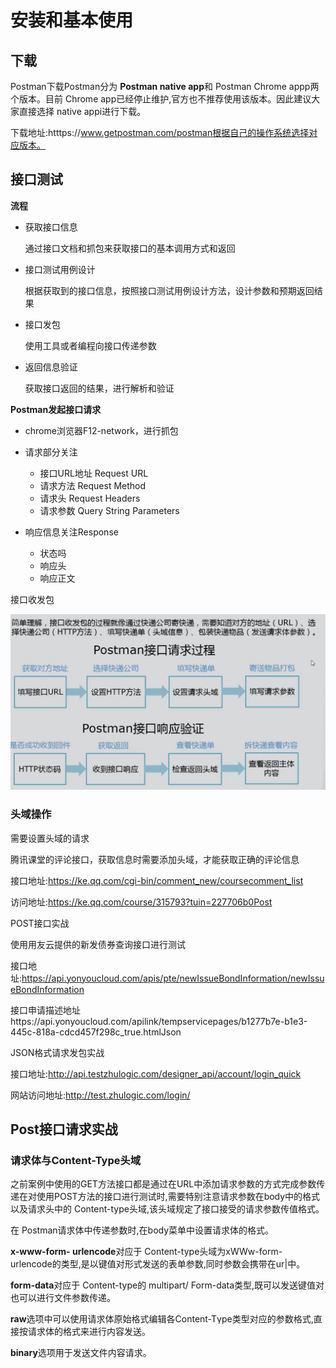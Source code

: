 # 安装和基本使用

## 下载

Postman下载Postman分为 **Postman native app**和 Postman Chrome appp两个版本。目前 Chrome app已经停止维护,官方也不推荐使用该版本。因此建议大家直接选择 native appi进行下载。

下载地址:htttps://www.getpostman.com/postman根据自己的操作系统选择对应版本。

## 接口测试

**流程**

- 获取接口信息

  通过接口文档和抓包来获取接口的基本调用方式和返回

- 接口测试用例设计

  根据获取到的接口信息，按照接口测试用例设计方法，设计参数和预期返回结果

- 接口发包

  使用工具或者编程向接口传递参数

- 返回信息验证

  获取接口返回的结果，进行解析和验证

**Postman发起接口请求**

- chrome浏览器F12-network，进行抓包

- 请求部分关注
  - 接口URL地址 Request  URL
  - 请求方法 Request  Method
  - 请求头 Request Headers
  - 请求参数 Query String Parameters
- 响应信息关注Response
  - 状态吗
  - 响应头
  - 响应正文

接口收发包

![image-20201030142437434](Postman.assets/image-20201030142437434.png)

### 头域操作

需要设置头域的请求

腾讯课堂的评论接口，获取信息时需要添加头域，才能获取正确的评论信息

接口地址:https://ke.qq.com/cgi-bin/comment_new/coursecomment_list

访问地址:https://ke.qq.com/course/315793?tuin=227706b0Post

POST接口实战

使用用友云提供的新发债券查询接口进行测试

接口地址:https://api.yonyoucloud.com/apis/pte/newIssueBondInformation/newIssueBondInformation

接口申请描述地址https://api.yonyoucloud.com/apilink/tempservicepages/b1277b7e-b1e3-445c-818a-cdcd457f298c_true.htmlJson

JSON格式请求发包实战

接口地址:http://api.testzhulogic.com/designer_api/account/login_quick

网站访问地址:http://test.zhulogic.com/login/

## Post接口请求实战

### 请求体与Content-Type头域

之前案例中使用的GET方法接口都是通过在URL中添加请求参数的方式完成参数传递在对使用POST方法的接口进行测试时,需要特别注意请求参数在body中的格式以及请求头中的 Content-type头域,该头域规定了接口接受的请求参数传值格式。

在 Postman请求体中传递参数时,在body菜单中设置请求体的格式。

**x-www-form- urlencode**对应于 Content-type头域为xWWw-form- urlencode的类型,是以键值对形式发送的表单参数,同时参数会携带在ur|中。

**form-data**对应于 Content-type的 multipart/ Form-data类型,既可以发送键值对也可以进行文件参数传递。

**raw**选项中可以使用请求体原始格式编辑各Content-Tγpe类型对应的参数格式,直接按请求体的格式来进行内容发送。

**binary**选项用于发送文件内容请求。